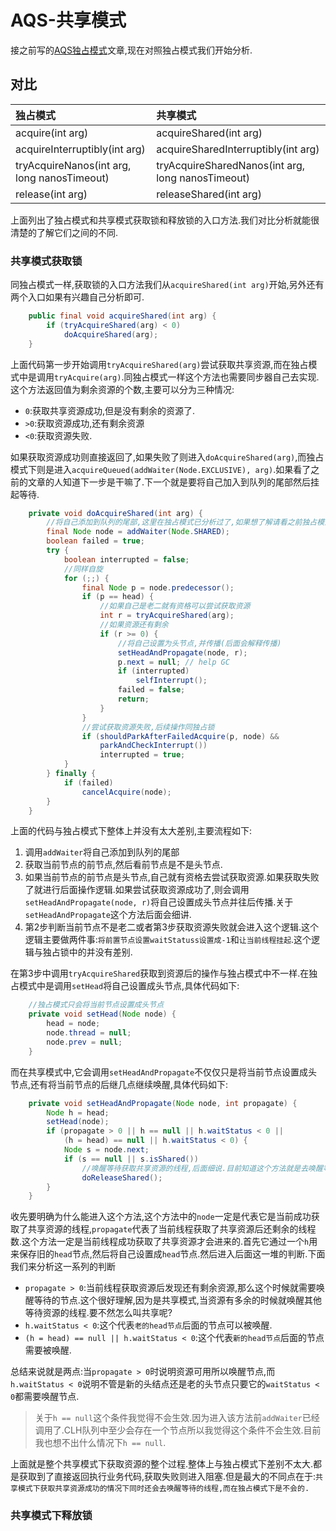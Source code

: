 # AQS-共享模式

接之前写的[AQS独占模式](https://www.jianshu.com/p/8966cf43ea86)文章,现在对照独占模式我们开始分析.

## 对比

|独占模式|共享模式|
|:---|:---|
|acquire(int arg)|acquireShared(int arg)|
|acquireInterruptibly(int arg)|acquireSharedInterruptibly(int arg)|
|tryAcquireNanos(int arg, long nanosTimeout)|tryAcquireSharedNanos(int arg, long nanosTimeout)|
|release(int arg)|releaseShared(int arg)|

上面列出了独占模式和共享模式获取锁和释放锁的入口方法.我们对比分析就能很清楚的了解它们之间的不同.

### 共享模式获取锁

同独占模式一样,获取锁的入口方法我们从```acquireShared(int arg)```开始,另外还有两个入口如果有兴趣自己分析即可.

```java
    public final void acquireShared(int arg) {
        if (tryAcquireShared(arg) < 0)
            doAcquireShared(arg);
    }
```

上面代码第一步开始调用```tryAcquireShared(arg)```尝试获取共享资源,而在独占模式中是调用```tryAcquire(arg)```.同独占模式一样这个方法也需要同步器自己去实现.这个方法返回值为剩余资源的个数,主要可以分为三种情况:  

- ```0```:获取共享资源成功,但是没有剩余的资源了.
- ```>0```:获取资源成功,还有剩余资源
- ```<0```:获取资源失败.

如果获取资源成功则直接返回了,如果失败了则进入```doAcquireShared(arg)```,而独占模式下则是进入```acquireQueued(addWaiter(Node.EXCLUSIVE), arg)```.如果看了之前的文章的人知道下一步是干嘛了.下一个就是要将自己加入到队列的尾部然后挂起等待.

```java
    private void doAcquireShared(int arg) {
        //将自己添加到队列的尾部,这里在独占模式已分析过了,如果想了解请看之前独占模式相关处
        final Node node = addWaiter(Node.SHARED);
        boolean failed = true;
        try {
            boolean interrupted = false;
            //同样自旋
            for (;;) {
                final Node p = node.predecessor();
                if (p == head) {
                    //如果自己是老二就有资格可以尝试获取资源
                    int r = tryAcquireShared(arg);
                    //如果资源还有剩余
                    if (r >= 0) {
                        //将自己设置为头节点,并传播(后面会解释传播)
                        setHeadAndPropagate(node, r);
                        p.next = null; // help GC
                        if (interrupted)
                            selfInterrupt();
                        failed = false;
                        return;
                    }
                }
                //尝试获取资源失败,后续操作同独占锁
                if (shouldParkAfterFailedAcquire(p, node) &&
                    parkAndCheckInterrupt())
                    interrupted = true;
            }
        } finally {
            if (failed)
                cancelAcquire(node);
        }
    }
```

上面的代码与独占模式下整体上并没有太大差别,主要流程如下:

1. 调用```addWaiter```将自己添加到队列的尾部
2. 获取当前节点的前节点,然后看前节点是不是头节点.
3. 如果当前节点的前节点是头节点,自己就有资格去尝试获取资源.如果获取失败了就进行后面操作逻辑.如果尝试获取资源成功了,则会调用```setHeadAndPropagate(node, r)```将自己设置成头节点并往后传播.关于```setHeadAndPropagate```这个方法后面会细讲.
4. 第2步判断当前节点不是老二或者第3步获取资源失败就会进入这个逻辑.这个逻辑主要做两件事:```将前置节点设置waitStatuss设置成-1```和```让当前线程挂起```.这个逻辑与独占锁中的并没有差别.

在第3步中调用```tryAcquireShared```获取到资源后的操作与独占模式中不一样.在独占模式中是调用```setHead```将自己设置成头节点,具体代码如下:  

```java
    //独占模式只会将当前节点设置成头节点
    private void setHead(Node node) {
        head = node;
        node.thread = null;
        node.prev = null;
    }
```

而在共享模式中,它会调用```setHeadAndPropagate```不仅仅只是将当前节点设置成头节点,还有将当前节点的后继几点继续唤醒,具体代码如下:

```java
    private void setHeadAndPropagate(Node node, int propagate) {
        Node h = head;
        setHead(node);
        if (propagate > 0 || h == null || h.waitStatus < 0 ||
            (h = head) == null || h.waitStatus < 0) {
            Node s = node.next;
            if (s == null || s.isShared())
                //唤醒等待获取共享资源的线程,后面细说.目前知道这个方法就是去唤醒等待的节点
                doReleaseShared();
        }
    }
```

收先要明确为什么能进入这个方法,这个方法中的```node```一定是代表它是当前成功获取了共享资源的线程,```propagate```代表了当前线程获取了共享资源后还剩余的线程数.这个方法一定是当前线程成功获取了共享资源才会进来的.首先它通过一个```h```用来保存旧的```head```节点,然后将自己设置成```head```节点.然后进入后面这一堆的判断.下面我们来分析这一系列的判断

- ```propagate > 0```:当前线程获取资源后发现还有剩余资源,那么这个时候就需要唤醒等待的节点.这个很好理解,因为是共享模式,当资源有多余的时候就唤醒其他等待资源的线程.要不然怎么叫共享呢?
- ```h.waitStatus < 0```:这个代表```老的head节点```后面的节点可以被唤醒.
- ```(h = head) == null || h.waitStatus < 0```:这个代表```新的head节点```后面的节点需要被唤醒.

总结来说就是两点:当```propagate > 0```时说明资源可用所以唤醒节点,而```h.waitStatus < 0```说明不管是新的头结点还是老的头节点只要它的```waitStatus < 0```都需要唤醒节点.  

> 关于```h == null```这个条件我觉得不会生效.因为进入该方法前```addWaiter```已经调用了.CLH队列中至少会存在一个节点所以我觉得这个条件不会生效.目前我也想不出什么情况下```h == null```.  

上面就是整个共享模式下获取资源的整个过程.整体上与独占模式下差别不太大.都是获取到了直接返回执行业务代码,获取失败则进入阻塞.但是最大的不同点在于:```共享模式下获取共享资源成功的情况下同时还会去唤醒等待的线程,而在独占模式下是不会的.```

### 共享模式下释放锁

